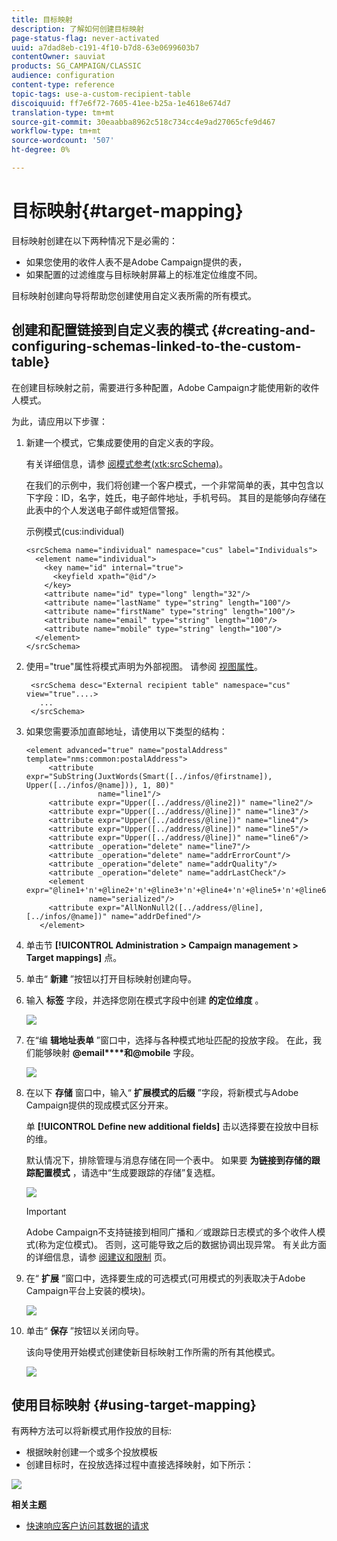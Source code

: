 ```yaml
---
title: 目标映射
description: 了解如何创建目标映射
page-status-flag: never-activated
uuid: a7dad8eb-c191-4f10-b7d8-63e0699603b7
contentOwner: sauviat
products: SG_CAMPAIGN/CLASSIC
audience: configuration
content-type: reference
topic-tags: use-a-custom-recipient-table
discoiquuid: ff7e6f72-7605-41ee-b25a-1e4618e674d7
translation-type: tm+mt
source-git-commit: 30eaabba8962c518c734cc4e9ad27065cfe9d467
workflow-type: tm+mt
source-wordcount: '507'
ht-degree: 0%

---
```



# 目标映射{#target-mapping}

目标映射创建在以下两种情况下是必需的：

* 如果您使用的收件人表不是Adobe Campaign提供的表，
* 如果配置的过滤维度与目标映射屏幕上的标准定位维度不同。

目标映射创建向导将帮助您创建使用自定义表所需的所有模式。

## 创建和配置链接到自定义表的模式 {#creating-and-configuring-schemas-linked-to-the-custom-table}

在创建目标映射之前，需要进行多种配置，Adobe Campaign才能使用新的收件人模式。

为此，请应用以下步骤：

1. 新建一个模式，它集成要使用的自定义表的字段。

   有关详细信息，请参 [阅模式参考(xtk:srcSchema)](../../configuration/using/about-schema-reference.md)。

   在我们的示例中，我们将创建一个客户模式，一个非常简单的表，其中包含以下字段：ID，名字，姓氏，电子邮件地址，手机号码。 其目的是能够向存储在此表中的个人发送电子邮件或短信警报。

   示例模式(cus:individual)

   ```
   <srcSchema name="individual" namespace="cus" label="Individuals">
     <element name="individual">
       <key name="id" internal="true">
         <keyfield xpath="@id"/>
       </key>
       <attribute name="id" type="long" length="32"/>
       <attribute name="lastName" type="string" length="100"/>
       <attribute name="firstName" type="string" length="100"/>
       <attribute name="email" type="string" length="100"/>
       <attribute name="mobile" type="string" length="100"/>
     </element>
   </srcSchema>
   ```

1. 使用=&quot;true&quot;属性将模式声明为外部视图。 请参阅 [视图属性](../../configuration/using/schema-characteristics.md#the-view-attribute)。

   ```
    <srcSchema desc="External recipient table" namespace="cus" view="true"....>
      ...
    </srcSchema>
   ```

1. 如果您需要添加直邮地址，请使用以下类型的结构：

   ```
   <element advanced="true" name="postalAddress" template="nms:common:postalAddress">
        <attribute expr="SubString(JuxtWords(Smart([../infos/@firstname]), Upper([../infos/@name])), 1, 80)"
                   name="line1"/>
        <attribute expr="Upper([../address/@line2])" name="line2"/>
        <attribute expr="Upper([../address/@line])" name="line3"/>
        <attribute expr="Upper([../address/@line])" name="line4"/>
        <attribute expr="Upper([../address/@line])" name="line5"/>
        <attribute expr="Upper([../address/@line])" name="line6"/>
        <attribute _operation="delete" name="line7"/>
        <attribute _operation="delete" name="addrErrorCount"/>
        <attribute _operation="delete" name="addrQuality"/>
        <attribute _operation="delete" name="addrLastCheck"/>
        <element expr="@line1+'n'+@line2+'n'+@line3+'n'+@line4+'n'+@line5+'n'+@line6"
                 name="serialized"/>
        <attribute expr="AllNonNull2([../address/@line], [../infos/@name])" name="addrDefined"/>
      </element>
   ```

1. 单击节 **[!UICONTROL Administration > Campaign management > Target mappings]** 点。
1. 单击“ **新建** ”按钮以打开目标映射创建向导。
1. 输入 **标签** 字段，并选择您刚在模式字段中创建 **的定位维度** 。

   ![](assets/mapping_diffusion_wizard_1.png)

1. 在“编 **辑地址表单** ”窗口中，选择与各种模式地址匹配的投放字段。 在此，我们能够映射 **@email****和@mobile** 字段。

   ![](assets/mapping_diffusion_wizard_2.png)

1. 在以下 **存储** 窗口中，输入“ **扩展模式的后缀** ”字段，将新模式与Adobe Campaign提供的现成模式区分开来。

   单 **[!UICONTROL Define new additional fields]** 击以选择要在投放中目标的维。

   默认情况下，排除管理与消息存储在同一个表中。 如果要 **为链接到存储的跟踪配置模式** ，请选中“生成要跟踪的存储”复选框。

   ![](assets/mapping_diffusion_wizard_3.png)

   >[!IMPORTANT]
   >
   >Adobe Campaign不支持链接到相同广播和／或跟踪日志模式的多个收件人模式(称为定位模式)。 否则，这可能导致之后的数据协调出现异常。 有关此方面的详细信息，请参 [阅建议和限制](../../configuration/using/about-custom-recipient-table.md) 页。

1. 在“ **扩展** ”窗口中，选择要生成的可选模式(可用模式的列表取决于Adobe Campaign平台上安装的模块)。

   ![](assets/mapping_diffusion_wizard_4.png)

1. 单击“ **保存** ”按钮以关闭向导。

   该向导使用开始模式创建使新目标映射工作所需的所有其他模式。

   ![](assets/mapping_schema_list.png)

## 使用目标映射 {#using-target-mapping}

有两种方法可以将新模式用作投放的目标:

* 根据映射创建一个或多个投放模板
* 创建目标时，在投放选择过程中直接选择映射，如下所示：

![](assets/mapping_selection_ciblage.png)

**相关主题**

* [快速响应客户访问其数据的请求](https://helpx.adobe.com/campaign/kb/simplifying-campaign-management-acc.html#Quicklyrespondtocustomerrequeststoaccesstheirdata)
